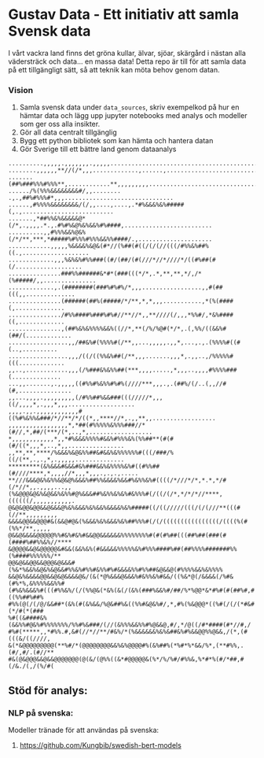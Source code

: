 
# Gustav Data - Ett initiativ att samla Svensk data

I vårt vackra land finns det gröna kullar, älvar, sjöar, skärgård i nästan alla vädersträck och data... en massa data! 
Detta repo är till för att samla data på ett tillgängligt sätt, så att teknik kan möta behov genom datan. 

### Vision 

1. Samla svensk data under `data_sources`, skriv exempelkod på hur en hämtar data och lägg upp jupyter notebooks med analys och modeller som ger oss alla insikter. 
2. Gör all data centralt tillgänglig
3. Bygg ett python bibliotek som kan hämta och hantera datan 
4. Gör Sverige till ett bättre land genom dataanalys



```
..........,,,,,.,,,,,,,.,,,,,...................................................
........,,,,,,**//(/*,,,.............,......,...................................
.......(##%###%%%#%%%**,............**,,,,,,,,,.................................
....../%(%%%&&&&&&&&#/,,........ .,.,##%#%%%#*,,,...............................
......,#%%%%&&&&&&&&/(/,,....,....,.*#%&&&%&%#####(,.,..........................
.......,*##%%&%&&&&&@*(/*,.,,,,.*.,.#%#%&@%&%&&%#%####,.........................
..........,,#%%%&&%@&%(/*/**,***,*#####%#%%%#%%%&&%%####/.,.....................
............,,,,,%&&&&%&@&(#*//(%##(#((/(/(//(((/#%%&%##%((.,...................
.............,,,%&%&%#%%###((#/(##/(#(///*//*////*/((#%##(#(/...................
...............###%%######&*#*(###(((*/*,.*,**,**,*/,/*(%#####/,,...............
.............,.(########(###%#%#%/*,,,.................,,#(##(((,,..............
...............(######(##%(#####/*/**,*,*,,,...........,*(%(####(,..............
.............../#%%####%###%#%#//**//*,,**////(/,,,*%%#/,*&%####((,.............
...............,(##%&%&%%%%&&%((//*,**(/%/%@#(*/*,.(,%%/((&&%#(##/(.............
.................,,/##&%#(%%%%#(/**,,...,,,,,.,,*,...,.,.(%%%%#((#(..,..........
.................,,,/((/((%%&%##(/**,,,.......,,,*,.,,..,/%%%%%#(((.............
,,..,............,,,(/%###&%&%%##(***,,,,.....,*,,,..,,,,#%%%%###(..............
...,,.......,.,,,,,((#%%#%&%%#%#%(////***,,,.,.(##%/(/..(,,//#(#,...............
,,...,,,,.,,,,,,,,,(/#%%##%&&###(((/////*,,,((/,,,,*,.,,,*,,,...................
,,,,.,,.,,,,,,,,,,,,#((%#%&%%&###/*//**/*/((*,,****//*,.,,**,,..................
,,,,,,,,,,,,,,,,,*,*##(#%%%%%&%%%###//*(#//,*,##/(***/(*,..,*,..................
*,,,,,,,,,,,,*,,*#%&&&%%%%#&&%#%%%&%(%%##**(#(#(#/((*,,,*,..,*,,................
,,**,**,****/%&&&%&@&%%##&#&&%&%%%%%%#(((/###/%((/(**,.,.,*,.,,,,,..............
*********(&%&&&#&&&#&%###&&%&%%%%&%#((#%%##(#////****,*,,,,//*,,,*,,,.,.,.,.....
**///&&&@&%&%%&@&@%&&&%##%%&&&&%&&#%&%%&%#((((/*///*/*,*.*,*/#(/*//*,,.,,,,...,,
(%&@@@&@&%&@&&%&%%#@%&&&##%&%%&%&%#&%%%#(/((/(/*,*/*/*//****,((((((/,,,,,,,,,,,.
@&@&@@&@@&&@&&&@%&%&&&%&%&&%&&&&%&%#####((/((/////(((/(/(///**(((#(//**,,,,,,,,,
&&&&@@&&@@@#&(&&@#@&(%&&&%&%&&&%&%##%%%#(/(/((((((((((((((((/((((%(#(%%*/**,,,,,
@&&@&&&&@@@@@%%#&%#&%#&&@@&&&&&&%%%%%%%%#(#(#%##(((##%##(###(#(####%##%%&%//****
&@@@@&&@&@@@@@&#&&(&&%&%(#&&&&&%%%%%&%#%%%####%##(##%%%%#######%%(%####%%%%%%/**
@@&@&&@@&&@@@&@&&&#(%&*%&&%&@&%&@&&#%%&%#%%#&%%#%#&&&&%%#%%##&@&&@(#%%%%&&%&%%%%
&&@&%&&&&@@&&@&@&&&&@&/(&(*@%&&&@&&&%#&%%&%#&&/((%&*@(/&&&&(/%#&(#%*%,&%%%%&&%%#
(#%&%&&&%#(((#%%&%/(/(%%@&(*&%(&(/(&%(###%&&%#/##/%*%@@*&*#%#(#(##%#,#((%%##%##%
#%%(@(/(/@/&&##*(&%(#(&%&&/%@&##%&((%%#&@&%#/,*,#%(%&@@@*((%#(/(/(*#&#(*/#(*(###
%#((&####&%(&&%%#@&%#%%%%%%%/%%#%&###/(//(&%%%&&%%#%@&&@,#/,*/@((/#*####(#*//#,/
#%#(*****,,*#%%.#,&#(//*//**/#&%/*(%&&&&&&%&%&##&%#%&&@@%%@&&,/(*,(#(((&/((////,
&(*&@@@@@@@@@(**%#/*(@@@@@@@@&&%&%@@@@#%(&%##%(*%#*%*&&/%*,(**#%%,.(#/,#/.(#//**
#&(@&@@@&&@&&@@@@@@@(@(&/(@%%((&*#@@@@@&(%*/%/%#/#%%&,%*#*%(#/*##,#(/&./(,/(%/#(
```



## Stöd för analys: 

### NLP på svenska:

Modeller tränade för att användas på svenska:
1. https://github.com/Kungbib/swedish-bert-models

